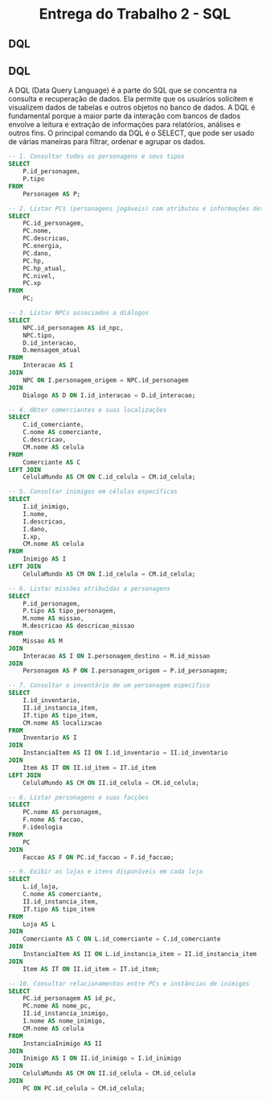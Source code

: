 # <center>Entrega do Trabalho 2 - SQL</center>

## **DQL**

## **DQL**

A DQL (Data Query Language) é a parte do SQL que se concentra na consulta e recuperação de dados. Ela permite que os usuários solicitem e visualizem dados de tabelas e outros objetos no banco de dados. A DQL é fundamental porque a maior parte da interação com bancos de dados envolve a leitura e extração de informações para relatórios, análises e outros fins. O principal comando da DQL é o SELECT, que pode ser usado de várias maneiras para filtrar, ordenar e agrupar os dados.

```sql
-- 1. Consultar todos os personagens e seus tipos
SELECT 
    P.id_personagem, 
    P.tipo 
FROM 
    Personagem AS P;

-- 2. Listar PCs (personagens jogáveis) com atributos e informações detalhadas
SELECT 
    PC.id_personagem, 
    PC.nome, 
    PC.descricao, 
    PC.energia, 
    PC.dano, 
    PC.hp, 
    PC.hp_atual, 
    PC.nivel, 
    PC.xp 
FROM 
    PC;

-- 3. Listar NPCs associados a diálogos
SELECT 
    NPC.id_personagem AS id_npc, 
    NPC.tipo, 
    D.id_interacao, 
    D.mensagem_atual 
FROM 
    Interacao AS I
JOIN 
    NPC ON I.personagem_origem = NPC.id_personagem
JOIN 
    Dialogo AS D ON I.id_interacao = D.id_interacao;

-- 4. Obter comerciantes e suas localizações
SELECT 
    C.id_comerciante, 
    C.nome AS comerciante, 
    C.descricao, 
    CM.nome AS celula 
FROM 
    Comerciante AS C
LEFT JOIN 
    CelulaMundo AS CM ON C.id_celula = CM.id_celula;

-- 5. Consultar inimigos em células específicas
SELECT 
    I.id_inimigo, 
    I.nome, 
    I.descricao, 
    I.dano, 
    I.xp, 
    CM.nome AS celula 
FROM 
    Inimigo AS I
LEFT JOIN 
    CelulaMundo AS CM ON I.id_celula = CM.id_celula;

-- 6. Listar missões atribuídas a personagens
SELECT 
    P.id_personagem, 
    P.tipo AS tipo_personagem, 
    M.nome AS missao, 
    M.descricao AS descricao_missao 
FROM 
    Missao AS M
JOIN 
    Interacao AS I ON I.personagem_destino = M.id_missao
JOIN 
    Personagem AS P ON I.personagem_origem = P.id_personagem;

-- 7. Consultar o inventário de um personagem específico
SELECT 
    I.id_inventario, 
    II.id_instancia_item, 
    IT.tipo AS tipo_item, 
    CM.nome AS localizacao 
FROM 
    Inventario AS I
JOIN 
    InstanciaItem AS II ON I.id_inventario = II.id_inventario
JOIN 
    Item AS IT ON II.id_item = IT.id_item
LEFT JOIN 
    CelulaMundo AS CM ON II.id_celula = CM.id_celula;

-- 8. Listar personagens e suas facções
SELECT 
    PC.nome AS personagem, 
    F.nome AS faccao, 
    F.ideologia 
FROM 
    PC
JOIN 
    Faccao AS F ON PC.id_faccao = F.id_faccao;

-- 9. Exibir as lojas e itens disponíveis em cada loja
SELECT 
    L.id_loja, 
    C.nome AS comerciante, 
    II.id_instancia_item, 
    IT.tipo AS tipo_item 
FROM 
    Loja AS L
JOIN 
    Comerciante AS C ON L.id_comerciante = C.id_comerciante
JOIN 
    InstanciaItem AS II ON L.id_instancia_item = II.id_instancia_item
JOIN 
    Item AS IT ON II.id_item = IT.id_item;

-- 10. Consultar relacionamentos entre PCs e instâncias de inimigos
SELECT 
    PC.id_personagem AS id_pc, 
    PC.nome AS nome_pc, 
    II.id_instancia_inimigo, 
    I.nome AS nome_inimigo, 
    CM.nome AS celula 
FROM 
    InstanciaInimigo AS II
JOIN 
    Inimigo AS I ON II.id_inimigo = I.id_inimigo
JOIN 
    CelulaMundo AS CM ON II.id_celula = CM.id_celula
JOIN 
    PC ON PC.id_celula = CM.id_celula;

